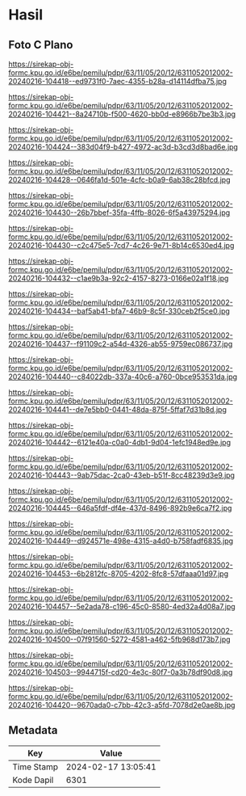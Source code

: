 # Hasil

## Foto C Plano

https://sirekap-obj-formc.kpu.go.id/e6be/pemilu/pdpr/63/11/05/20/12/6311052012002-20240216-104418--ed9731f0-7aec-4355-b28a-d14114dfba75.jpg

https://sirekap-obj-formc.kpu.go.id/e6be/pemilu/pdpr/63/11/05/20/12/6311052012002-20240216-104421--8a24710b-f500-4620-bb0d-e8966b7be3b3.jpg

https://sirekap-obj-formc.kpu.go.id/e6be/pemilu/pdpr/63/11/05/20/12/6311052012002-20240216-104424--383d04f9-b427-4972-ac3d-b3cd3d8bad6e.jpg

https://sirekap-obj-formc.kpu.go.id/e6be/pemilu/pdpr/63/11/05/20/12/6311052012002-20240216-104428--0646fa1d-501e-4cfc-b0a9-6ab38c28bfcd.jpg

https://sirekap-obj-formc.kpu.go.id/e6be/pemilu/pdpr/63/11/05/20/12/6311052012002-20240216-104430--26b7bbef-35fa-4ffb-8026-6f5a43975294.jpg

https://sirekap-obj-formc.kpu.go.id/e6be/pemilu/pdpr/63/11/05/20/12/6311052012002-20240216-104430--c2c475e5-7cd7-4c26-9e71-8b14c6530ed4.jpg

https://sirekap-obj-formc.kpu.go.id/e6be/pemilu/pdpr/63/11/05/20/12/6311052012002-20240216-104432--c1ae9b3a-92c2-4157-8273-0166e02a1f18.jpg

https://sirekap-obj-formc.kpu.go.id/e6be/pemilu/pdpr/63/11/05/20/12/6311052012002-20240216-104434--baf5ab41-bfa7-46b9-8c5f-330ceb2f5ce0.jpg

https://sirekap-obj-formc.kpu.go.id/e6be/pemilu/pdpr/63/11/05/20/12/6311052012002-20240216-104437--f91109c2-a54d-4326-ab55-9759ec086737.jpg

https://sirekap-obj-formc.kpu.go.id/e6be/pemilu/pdpr/63/11/05/20/12/6311052012002-20240216-104440--c84022db-337a-40c6-a760-0bce953531da.jpg

https://sirekap-obj-formc.kpu.go.id/e6be/pemilu/pdpr/63/11/05/20/12/6311052012002-20240216-104441--de7e5bb0-0441-48da-875f-5ffaf7d31b8d.jpg

https://sirekap-obj-formc.kpu.go.id/e6be/pemilu/pdpr/63/11/05/20/12/6311052012002-20240216-104442--6121e40a-c0a0-4db1-9d04-1efc1948ed9e.jpg

https://sirekap-obj-formc.kpu.go.id/e6be/pemilu/pdpr/63/11/05/20/12/6311052012002-20240216-104443--9ab75dac-2ca0-43eb-b51f-8cc48239d3e9.jpg

https://sirekap-obj-formc.kpu.go.id/e6be/pemilu/pdpr/63/11/05/20/12/6311052012002-20240216-104445--646a5fdf-df4e-437d-8496-892b9e6ca7f2.jpg

https://sirekap-obj-formc.kpu.go.id/e6be/pemilu/pdpr/63/11/05/20/12/6311052012002-20240216-104449--d924571e-498e-4315-a4d0-b758fadf6835.jpg

https://sirekap-obj-formc.kpu.go.id/e6be/pemilu/pdpr/63/11/05/20/12/6311052012002-20240216-104453--6b2812fc-8705-4202-8fc8-57dfaaa01d97.jpg

https://sirekap-obj-formc.kpu.go.id/e6be/pemilu/pdpr/63/11/05/20/12/6311052012002-20240216-104457--5e2ada78-c196-45c0-8580-4ed32a4d08a7.jpg

https://sirekap-obj-formc.kpu.go.id/e6be/pemilu/pdpr/63/11/05/20/12/6311052012002-20240216-104500--07f91560-5272-4581-a462-5fb968d173b7.jpg

https://sirekap-obj-formc.kpu.go.id/e6be/pemilu/pdpr/63/11/05/20/12/6311052012002-20240216-104503--9944715f-cd20-4e3c-80f7-0a3b78df90d8.jpg

https://sirekap-obj-formc.kpu.go.id/e6be/pemilu/pdpr/63/11/05/20/12/6311052012002-20240216-104420--9670ada0-c7bb-42c3-a5fd-7078d2e0ae8b.jpg


## Metadata

| Key        | Value               |
| ---------- | ------------------- |
| Time Stamp | 2024-02-17 13:05:41 |
| Kode Dapil | 6301                |



